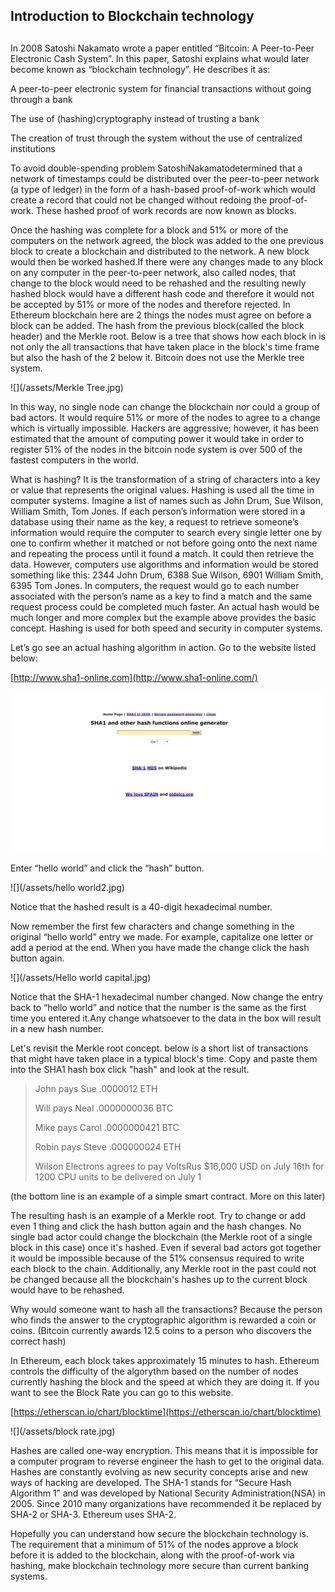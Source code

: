 ## Introduction to Blockchain technology

## 

In 2008 Satoshi Nakamato wrote a paper entitled “Bitcoin: A Peer-to-Peer Electronic Cash System”. In this paper, Satoshi explains what would later become known as “blockchain technology”. He describes it as:

A peer-to-peer electronic system for financial transactions without going through a bank

The use of \(hashing\)cryptography instead of trusting a bank

The creation of trust through the system without the use of centralized institutions

To avoid double-spending problem SatoshiNakamatodetermined that a network of timestamps could be distributed over the peer-to-peer network \(a type of ledger\) in the form of a hash-based proof-of-work which would create a record that could not be changed without redoing the proof-of-work. These hashed proof of work records are now known as blocks.

Once the hashing was complete for a block and 51% or more of the computers on the network agreed, the block was added to the one previous block to create a blockchain and distributed to the network. A new block would then be worked hashed.If there were any changes made to any block on any computer in the peer-to-peer network, also called nodes, that change to the block would need to be rehashed and the resulting newly hashed block would have a different hash code and therefore it would not be accepted by 51% or more of the nodes and therefore rejected.  In Ethereum blockchain here are 2 things the nodes must agree on before a block can be added. The hash from the previous block\(called the block header\)  and the Merkle root.  Below is a tree that shows how each block in is not only the all transactions that have taken place in the block's time frame but also the hash of the 2 below it. Bitcoin does not use the Merkle tree system.

![](/assets/Merkle Tree.jpg)

In this way, no single node can change the blockchain nor could a group of bad actors. It would require 51% or more of the nodes to agree to a change which is virtually impossible. Hackers are aggressive; however, it has been estimated that the amount of computing power it would take in order to register 51% of the nodes in the bitcoin node system is over 500 of the fastest computers in the world.

What is hashing? It is the transformation of a string of characters into a key or value that represents the original values. Hashing is used all the time in computer systems. Imagine a list of names such as John Drum, Sue Wilson, William Smith, Tom Jones. If each person’s information were stored in a database using their name as the key, a request to retrieve someone’s information would require the computer to search every single letter one by one to confirm whether it matched or not before going onto the next name and repeating the process until it found a match. It could then retrieve the data. However, computers use algorithms and information would be stored something like this: 2344 John Drum, 6388 Sue Wilson, 6901 William Smith, 6395 Tom Jones. In computers, the request would go to each number associated with the person’s name as a key to find a match and the same request process could be completed much faster. An actual hash would be much longer and more complex but the example above provides the basic concept. Hashing is used for both speed and security in computer systems.

Let’s go see an actual hashing algorithm in action. Go to the website listed below:

[http://www.sha1-online.com](http://www.sha1-online.com/)

![](/assets/SHA-1.jpg)

Enter “hello world” and click the “hash” button.

![](/assets/hello world2.jpg)

Notice that the hashed result is a 40-digit hexadecimal number.

Now remember the first few characters and change something in the original “hello world” entry we made. For example, capitalize one letter or add a period at the end. When you have made the change click the hash button again.

![](/assets/Hello world capital.jpg)

Notice that the SHA-1 hexadecimal number changed. Now change the entry back to “hello world” and notice that the number is the same as the first time you entered it.Any change whatsoever to the data in the box will result in a new hash number.

Let's revisit the Merkle root concept. below is a short list of transactions that might have taken place in a typical block's time. Copy and paste them into the SHA1 hash box click "hash" and look at the result.

> John pays Sue .0000012 ETH
>
> Will pays Neal .0000000036 BTC
>
> Mike pays Carol .0000000421 BTC
>
> Robin pays Steve .000000024 ETH
>
> Wilson Electrons agrees to pay VoltsRus $16,000 USD on July 16th for 1200 CPU units to be delivered on July 1

\(the bottom line is an example of a simple smart contract. More on this later\)

The resulting hash is an example of a Merkle root. Try to change or add even 1 thing and click the hash button again and the hash changes. No single bad actor could change the blockchain \(the Merkle root of a single block in this case\) once it's hashed. Even if several bad actors got together it would be impossible because of the 51% consensus required to write each block to the chain. Additionally, any Merkle root in the past could not be changed because all the blockchain's hashes up to the current block would have to be rehashed.

Why would someone want to hash all the transactions? Because the person who finds the answer to the cryptographic algorithm is rewarded a coin or coins. \(Bitcoin currently awards 12.5 coins to a person who discovers the correct hash\) 

In Ethereum, each block takes approximately 15 minutes to hash. Ethereum controls the difficulty of the algorythm based on the number of nodes currently hashing the block and the speed at which they are doing it. If you want to see the Block Rate you can go to this website.

[https://etherscan.io/chart/blocktime](https://etherscan.io/chart/blocktime)

![](/assets/block rate.jpg)

Hashes are called one-way encryption. This means that it is impossible for a computer program to reverse engineer the hash to get to the original data. Hashes are constantly evolving as new security concepts arise and new ways of hacking are developed. The SHA-1 stands for “Secure Hash Algorithm 1” and was developed by National Security Administration\(NSA\) in 2005. Since 2010 many organizations have recommended it be replaced by SHA-2 or SHA-3. Ethereum uses SHA-2.

Hopefully you can understand how secure the blockchain technology is. The requirement that a minimum of 51% of the nodes approve a block before it is added to the blockchain, along with the proof-of-work via hashing, make blockchain technology more secure than current banking systems.

